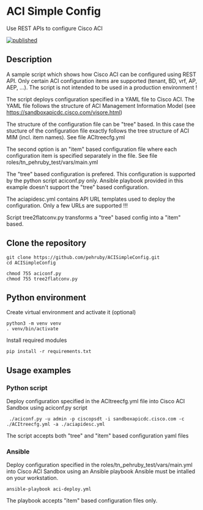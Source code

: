 # ACI Simple Config

Use REST APIs to configure Cisco ACI

[![published](https://static.production.devnetcloud.com/codeexchange/assets/images/devnet-published.svg)](https://developer.cisco.com/codeexchange/github/repo/pehruby/ACISimpleConfig)

## Description

A sample script which shows how Cisco ACI can be configured using REST API. Only certain ACI configuration items are supported (tenant, BD, vrf, AP, AEP, ...). The script is not intended to be used in a production environment !

The script deploys configuration specified in a YAML file to Cisco ACI. The YAML file follows the structure of ACI Management Information Model (see https://sandboxapicdc.cisco.com/visore.html)

The structure of the configuration file can be "tree" based. In this case the stucture of the configuration file exactly follows the tree structure of ACI MIM (incl. item names). See file ACItreecfg.yml

The second option is an "item" based configuration file where each configuration item is specified separately in the file. See file roles/tn_pehruby_test/vars/main.yml

The "tree" based configuration is prefered. This configuration is supported by the python script aciconf.py only. Ansible playbook provided in this example doesn't support the "tree" based configuration.

The aciapidesc.yml contains API URL templates used to deploy the configuration. Only a few URLs are supported !!!

Script tree2flatconv.py transforms a "tree" based config into a "item" based.

## Clone the repository

```text
git clone https://github.com/pehruby/ACISimpleConfig.git
cd ACISimpleConfig

chmod 755 aciconf.py
chmod 755 tree2flatconv.py
```

## Python environment

Create virtual environment and activate it (optional)

```text
python3 -m venv venv
. venv/bin/activate
```

Install required modules

```text
pip install -r requirements.txt
```

## Usage examples

### Python script

Deploy configuration specified in the ACItreecfg.yml file into Cisco ACI Sandbox using aciconf.py script

```text
 ./aciconf.py -u admin -p ciscopsdt -i sandboxapicdc.cisco.com -c ./ACItreecfg.yml -a ./aciapidesc.yml
```

The script accepts both "tree" and "item" based configuration yaml files

### Ansible

Deploy configuration specified in the roles/tn_pehruby_test/vars/main.yml into Cisco ACI Sandbox using an Ansible playbook
Ansible must be intalled on your workstation.

```text
ansible-playbook aci-deploy.yml
```

The playbook accepts "item" based configuration files only.